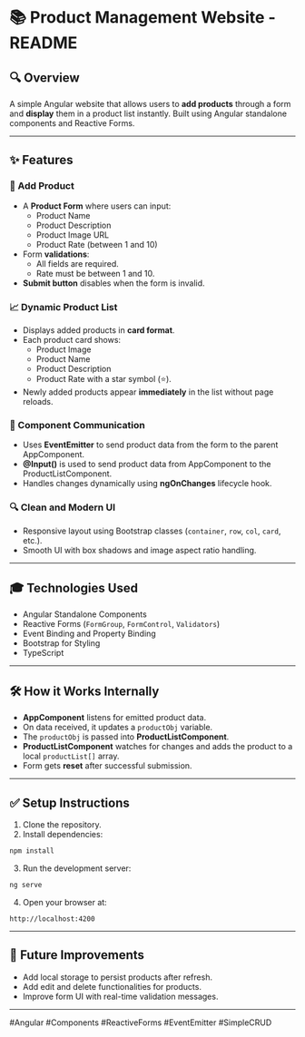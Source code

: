 # 📚 Product Management Website - README

## 🔍 Overview
A simple Angular website that allows users to **add products** through a form and **display** them in a product list instantly.
Built using Angular standalone components and Reactive Forms.

---

## ✨ Features

### 📝 Add Product
- A **Product Form** where users can input:
  - Product Name
  - Product Description
  - Product Image URL
  - Product Rate (between 1 and 10)
- Form **validations**:
  - All fields are required.
  - Rate must be between 1 and 10.
- **Submit button** disables when the form is invalid.

### 📈 Dynamic Product List
- Displays added products in **card format**.
- Each product card shows:
  - Product Image
  - Product Name
  - Product Description
  - Product Rate with a star symbol (⭐).
- Newly added products appear **immediately** in the list without page reloads.

### 🔄 Component Communication
- Uses **EventEmitter** to send product data from the form to the parent AppComponent.
- **@Input()** is used to send product data from AppComponent to the ProductListComponent.
- Handles changes dynamically using **ngOnChanges** lifecycle hook.

### 🔍 Clean and Modern UI
- Responsive layout using Bootstrap classes (`container`, `row`, `col`, `card`, etc.).
- Smooth UI with box shadows and image aspect ratio handling.

---

## 🎓 Technologies Used
- Angular Standalone Components
- Reactive Forms (`FormGroup`, `FormControl`, `Validators`)
- Event Binding and Property Binding
- Bootstrap for Styling
- TypeScript

---

## 🛠️ How it Works Internally
- **AppComponent** listens for emitted product data.
- On data received, it updates a `productObj` variable.
- The `productObj` is passed into **ProductListComponent**.
- **ProductListComponent** watches for changes and adds the product to a local `productList[]` array.
- Form gets **reset** after successful submission.

---

## ✅ Setup Instructions

1. Clone the repository.
2. Install dependencies:

```bash
npm install
```

3. Run the development server:

```bash
ng serve
```

4. Open your browser at:

```
http://localhost:4200
```

---

## 🔗 Future Improvements
- Add local storage to persist products after refresh.
- Add edit and delete functionalities for products.
- Improve form UI with real-time validation messages.

---

#Angular #Components #ReactiveForms #EventEmitter #SimpleCRUD
